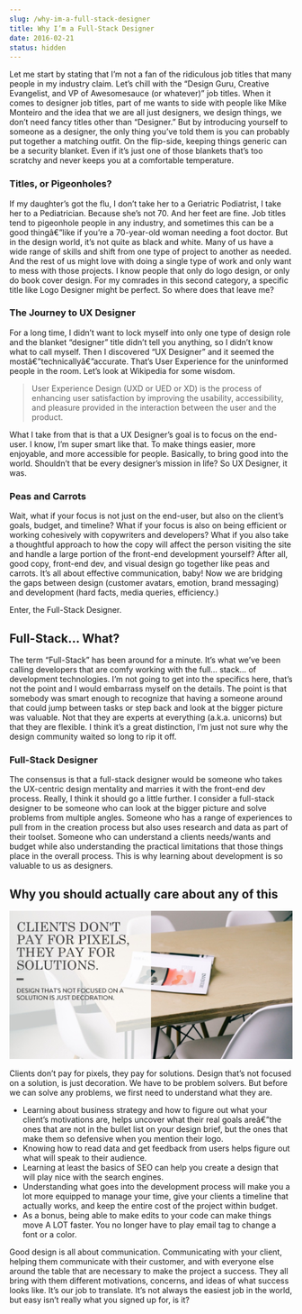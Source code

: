 ```yaml
---
slug: /why-im-a-full-stack-designer
title: Why I’m a Full-Stack Designer
date: 2016-02-21
status: hidden
---
```



Let me start by stating that I’m not a fan of the ridiculous job titles that many people in my industry claim. Let’s chill with the “Design Guru, Creative Evangelist, and VP of Awesomesauce (or whatever)” job titles. When it comes to designer job titles, part of me wants to side with people like Mike Monteiro and the idea that we are all just designers, we design things, we don’t need fancy titles other than “Designer.” But by introducing yourself to someone as a designer, the only thing you’ve told them is you can probably put together a matching outfit. On the flip-side, keeping things generic can be a security blanket. Even if it’s just one of those blankets that’s too scratchy and never keeps you at a comfortable temperature.

### Titles, or Pigeonholes?

If my daughter’s got the flu, I don’t take her to a Geriatric Podiatrist, I take her to a Pediatrician. Because she’s not 70. And her feet are fine. Job titles tend to pigeonhole people in any industry, and sometimes this can be a good thingâ€”like if you’re a 70-year-old woman needing a foot doctor. But in the design world, it’s not quite as black and white. Many of us have a wide range of skills and shift from one type of project to another as needed. And the rest of us might love with doing a single type of work and only want to mess with those projects. I know people that only do logo design, or only do book cover design. For my comrades in this second category, a specific title like Logo Designer might be perfect. So where does that leave me?

### The Journey to UX Designer

For a long time, I didn’t want to lock myself into only one type of design role and the blanket “designer” title didn’t tell you anything, so I didn’t know what to call myself. Then I discovered “UX Designer” and it seemed the mostâ€”technicallyâ€”accurate. That’s User Experience for the uninformed people in the room. Let’s look at Wikipedia for some wisdom.

> User Experience Design (UXD or UED or XD) is the process of enhancing user satisfaction by improving the usability, accessibility, and pleasure provided in the interaction between the user and the product.

What I take from that is that a UX Designer’s goal is to focus on the end-user. I know, I’m super smart like that. To make things easier, more enjoyable, and more accessible for people. Basically, to bring good into the world. Shouldn’t that be every designer’s mission in life? So UX Designer, it was.

### Peas and Carrots

Wait, what if your focus is not just on the end-user, but also on the client’s goals, budget, and timeline? What if your focus is also on being efficient or working cohesively with copywriters and developers? What if you also take a thoughtful approach to how the copy will affect the person visiting the site and handle a large portion of the front-end development yourself? After all, good copy, front-end dev, and visual design go together like peas and carrots. It’s all about effective communication, baby! Now we are bridging the gaps between design (customer avatars, emotion, brand messaging) and development (hard facts, media queries, efficiency.)

Enter, the Full-Stack Designer.

## Full-Stack… What?

The term “Full-Stack” has been around for a minute. It’s what we’ve been calling developers that are comfy working with the full… stack… of development technologies. I’m not going to get into the specifics here, that’s not the point and I would embarrass myself on the details. The point is that somebody was smart enough to recognize that having a someone around that could jump between tasks or step back and look at the bigger picture was valuable. Not that they are experts at everything (a.k.a. unicorns) but that they are flexible. I think it’s a great distinction, I’m just not sure why the design community waited so long to rip it off.

### Full-Stack Designer

The consensus is that a full-stack designer would be someone who takes the UX-centric design mentality and marries it with the front-end dev process. Really, I think it should go a little further. I consider a full-stack designer to be someone who can look at the bigger picture and solve problems from multiple angles. Someone who has a range of experiences to pull from in the creation process but also uses research and data as part of their toolset. Someone who can understand a clients needs/wants and budget while also understanding the practical limitations that those things place in the overall process. This is why learning about development is so valuable to us as designers.

## Why you should actually care about any of this

![Image of a table with text that reads: Clients don't pay for pixels, they pay for solutions -- Design that's not focused on a solution is just decoration.](dont-pay-for-pixels.jpg)

Clients don’t pay for pixels, they pay for solutions. Design that’s not focused on a solution, is just decoration. We have to be problem solvers. But before we can solve any problems, we first need to understand what they are.

* Learning about business strategy and how to figure out what your client’s motivations are, helps uncover what their real goals areâ€”the ones that are not in the bullet list on your design brief, but the ones that make them so defensive when you mention their logo.
* Knowing how to read data and get feedback from users helps figure out what will speak to their audience.
* Learning at least the basics of SEO can help you create a design that will play nice with the search engines.
* Understanding what goes into the development process will make you a lot more equipped to manage your time, give your clients a timeline that actually works, and keep the entire cost of the project within budget.
* As a bonus, being able to make edits to your code can make things move A LOT faster. You no longer have to play email tag to change a font or a color.

Good design is all about communication. Communicating with your client, helping them communicate with their customer, and with everyone else around the table that are necessary to make the project a success. They all bring with them different motivations, concerns, and ideas of what success looks like. It’s our job to translate. It’s not always the easiest job in the world, but easy isn’t really what you signed up for, is it?
